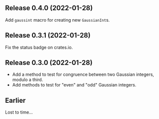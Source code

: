 ## Release 0.4.0 (2022-01-28)

<!-- Releasing software is fun! -->

Add `gaussint` macro for creating new `GaussianInt`s.

## Release 0.3.1 (2022-01-28)

Fix the status badge on crates.io.

## Release 0.3.0 (2022-01-28)

- Add a method to test for congruence between two Gaussian integers, modulo a third.
- Add methods to test for "even" and "odd" Gaussian integers.

## Earlier

Lost to time...
